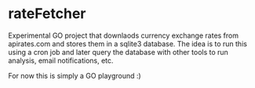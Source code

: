 rateFetcher
===========

Experimental GO project that downlaods currency exchange rates from apirates.com and stores them in a sqlite3 database.
The idea is to run this using a cron job and later query the database with other tools to run analysis, email notifications, etc.

For now this is simply a GO playground :)

